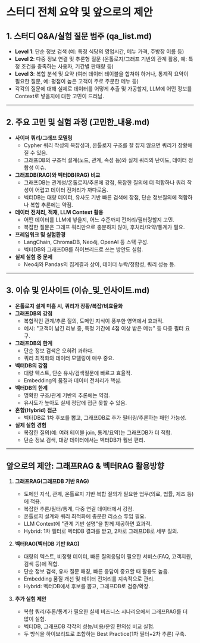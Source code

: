 # 스터디 전체 요약 및 앞으로의 제안

## 1. 스터디 Q&A/실험 질문 범주 (qa_list.md)
- **Level 1**: 단순 정보 검색 (예: 특정 식당의 영업시간, 메뉴 가격, 주방장 이름 등)
- **Level 2**: 다중 정보 연결 및 추론형 질문 (온톨로지/그래프 기반의 관계 활용, 예: 특정 조건을 충족하는 사용자, 기간별 판매량 등)
- **Level 3**: 복합 분석 및 요약 (여러 데이터 테이블을 합쳐야 하거나, 통계적 요약이 필요한 질문, 예: 평점이 높은 고객이 주로 주문한 메뉴 등)
- 각각의 질문에 대해 실제로 데이터를 어떻게 추출 및 가공할지, LLM에 어떤 정보를 Context로 넣을지에 대한 고민이 드러남.

---

## 2. 주요 고민 및 실험 과정 (고민한_내용.md)
- **사이퍼 쿼리/그래프 모델링**
  - Cypher 쿼리 작성의 복잡성과, 온톨로지 구조를 잘 잡지 않으면 쿼리가 장황해질 수 있음.
  - 그래프DB의 구조적 설계(노드, 관계, 속성 등)와 실제 쿼리의 난이도, 데이터 정합성 이슈.
- **그래프DB(RAG)와 벡터DB(RAG) 비교**
  - 그래프DB는 관계성/온톨로지/추론에 강점, 복잡한 질의에 더 적합하나 쿼리 작성이 어렵고 데이터 전처리가 까다로움.
  - 벡터DB는 대량 데이터, 유사도 기반 빠른 검색에 장점, 단순 정보질의에 적합하나 복합 추론에는 약점.
- **데이터 전처리, 적재, LLM Context 활용**
  - 어떤 데이터를 LLM에 넣을지, 어느 수준까지 전처리/필터링할지 고민.
  - 복잡한 질문은 그래프 쿼리만으로 충분하지 않아, 후처리/요약/통계가 필요.
- **프레임워크 및 실험환경**
  - LangChain, ChromaDB, Neo4j, OpenAI 등 스택 구성.
  - 벡터DB와 그래프DB를 하이브리드로 쓰는 방안도 실험.
- **실제 실험 중 문제**
  - Neo4j와 Pandas의 집계결과 상이, 데이터 누락/정합성, 쿼리 성능 등.

---

## 3. 이슈 및 인사이트 (이슈_및_인사이트.md)
- **온톨로지 설계 미흡 시, 쿼리가 장황/복잡/비효율화**
- **그래프DB의 강점**
  - 복합적인 관계/추론 질의, 도메인 지식이 풍부한 영역에서 효과적.
  - 예시: "고객이 남긴 리뷰 중, 특정 기간에 4점 이상 받은 메뉴" 등 다중 필터 요구.
- **그래프DB의 한계**
  - 단순 정보 검색은 오히려 과하다.
  - 쿼리 최적화와 데이터 모델링이 매우 중요.
- **벡터DB의 강점**
  - 대량 텍스트, 단순 유사/검색질문에 빠르고 효율적.
  - Embedding의 품질과 데이터 전처리가 핵심.
- **벡터DB의 한계**
  - 명확한 구조/관계 기반의 추론에는 약점.
  - 유사도가 높아도 실제 정답에 접근 못할 수 있음.
- **혼합(Hybrid) 접근**
  - 벡터DB로 1차 후보를 뽑고, 그래프DB로 추가 필터링/추론하는 패턴 가능성.
- **실제 실험 경험**
  - 복잡한 질의(예: 여러 테이블 join, 통계/요약)는 그래프DB가 더 적합.
  - 단순 정보 검색, 대량 데이터에서는 벡터DB가 훨씬 편리.

---

## 앞으로의 제안: 그래프RAG & 벡터RAG 활용방향

1. **그래프RAG(그래프DB 기반 RAG)**
   - 도메인 지식, 관계, 온톨로지 기반 복합 질의가 필요한 업무(의료, 법률, 제조 등)에 적용.
   - 복잡한 추론/필터/통계, 다중 연결 데이터에서 강점.
   - 온톨로지 설계와 쿼리 최적화에 충분한 리소스 투입 필요.
   - LLM Context에 "관계 기반 설명"을 함께 제공하면 효과적.
   - Hybrid: 1차 필터로 벡터DB 결과를 받고, 2차로 그래프DB로 세부 질의.

2. **벡터RAG(벡터DB 기반 RAG)**
   - 대량의 텍스트, 비정형 데이터, 빠른 질의응답이 필요한 서비스(FAQ, 고객지원, 검색 등)에 적합.
   - 단순 정보 검색, 유사 질문 매칭, 빠른 응답이 중요할 때 활용도 높음.
   - Embedding 품질 개선 및 데이터 전처리를 지속적으로 관리.
   - Hybrid: 벡터DB에서 후보를 뽑고, 그래프DB로 검증/확장.

3. **추가 실험 제안**
   - 복합 쿼리/추론/통계가 필요한 실제 비즈니스 시나리오에서 그래프RAG를 더 많이 실험.
   - 벡터DB, 그래프DB 각각의 성능/비용/운영 편의성 비교 실험.
   - 두 방식을 하이브리드로 조합하는 Best Practice(1차 필터+2차 추론) 구축.